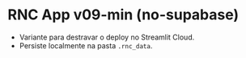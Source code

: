 # RNC App v09-min (no-supabase)

- Variante para destravar o deploy no Streamlit Cloud.
- Persiste localmente na pasta `.rnc_data`.
